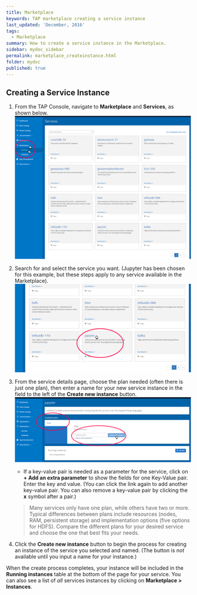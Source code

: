 ```yaml
---
title: Marketplace
keywords: TAP marketplace creating a service instance
last_updated: 'December, 2016'
tags:
  - Marketplace
summary: How to create a service instance in the Marketplace. 
sidebar: mydoc_sidebar
permalink: marketplace_createinstance.html
folder: mydoc
published: true
---
```


## Creating a Service Instance

1. From the TAP Console, navigate to **Marketplace** and **Services**, as shown below. 
![Creating a Service Instance from the Marketplace Step 1](/images/Marketplace_Creating_Instance_1_v8.png)
1. Search for and select the service you want. (Jupyter has been chosen for this example, but these steps apply to any service available in the Marketplace). 
![Creating A Service Instance from the Marketplace Step 2](/images/Marketplace_Creating_Instance_2_v8.png)
1. From the service details page, choose the plan needed (often there is just one plan), then enter a name for your new service instance in the field to the left of the **Create new instance** button. 
![Creating A Service Instance from the Marketplace Step 3](/images/Marketplace_Creating_Instance_3_v8.png)
    - If a key-value pair is needed as a parameter for the service, click on **+ Add an extra parameter** to show the  fields for one Key-Value pair. Enter the key and value. (You can click the link again to add another key-value pair. You can also remove a key-value pair by clicking the **x** symbol after a pair.)  
    
    >Many services only have one plan, while others have two or more. Typical differences between plans include resources (nodes, RAM, persistent storage) and implementation options (five options for HDFS). Compare the different plans for your desired service and choose the one that best fits your needs. 
1. Click the **Create new instance** button to begin the process for creating an instance of the service you selected and named. (The button is *not* available until you input a name for your instance.)  

When the create process completes, your instance will be included in the **Running instances** table at the bottom of the page for your service. You can also see a list of *all* services instances by clicking on **Marketplace > Instances**.  
